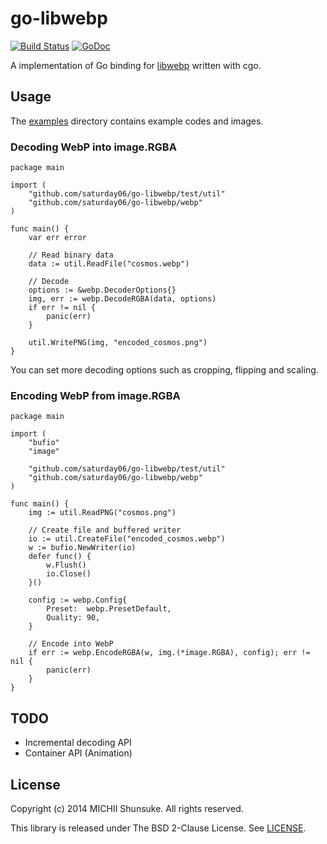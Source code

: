 go-libwebp
==========

[![Build Status](https://travis-ci.org/harukasan/go-libwebp.svg)](https://travis-ci.org/harukasan/go-libwebp)
[![GoDoc](https://godoc.org/github.com/saturday06/go-libwebp/webp?status.svg)](https://godoc.org/github.com/saturday06/go-libwebp/webp)

A implementation of Go binding for [libwebp](https://developers.google.com/speed/webp/docs/api) written with cgo.

## Usage

The [examples](./examples) directory contains example codes and images.

### Decoding WebP into image.RGBA

```
package main

import (
	"github.com/saturday06/go-libwebp/test/util"
	"github.com/saturday06/go-libwebp/webp"
)

func main() {
	var err error

	// Read binary data
	data := util.ReadFile("cosmos.webp")

	// Decode
	options := &webp.DecoderOptions{}
	img, err := webp.DecodeRGBA(data, options)
	if err != nil {
		panic(err)
	}

	util.WritePNG(img, "encoded_cosmos.png")
}
```

You can set more decoding options such as cropping, flipping and scaling.

### Encoding WebP from image.RGBA

```
package main

import (
	"bufio"
	"image"

	"github.com/saturday06/go-libwebp/test/util"
	"github.com/saturday06/go-libwebp/webp"
)

func main() {
	img := util.ReadPNG("cosmos.png")

	// Create file and buffered writer
	io := util.CreateFile("encoded_cosmos.webp")
	w := bufio.NewWriter(io)
	defer func() {
		w.Flush()
		io.Close()
	}()

	config := webp.Config{
		Preset:  webp.PresetDefault,
		Quality: 90,
	}

	// Encode into WebP
	if err := webp.EncodeRGBA(w, img.(*image.RGBA), config); err != nil {
		panic(err)
	}
}
```

## TODO

- Incremental decoding API
- Container API (Animation)

## License

Copyright (c) 2014 MICHII Shunsuke. All rights reserved.

This library is released under The BSD 2-Clause License.
See [LICENSE](./LICENSE).
